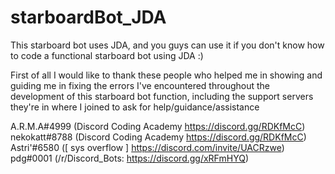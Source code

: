# starboardBot_JDA
This starboard bot uses JDA, and you guys can use it if you don't know how to code a functional starboard bot using JDA :)

First of all I would like to thank these people who helped me in showing and guiding me in fixing the errors I've encountered throughout the development of this starboard bot function, including the support servers they're in where I joined to ask for help/guidance/assistance

A.R.M.A#4999 (Discord Coding Academy https://discord.gg/RDKfMcC)
nekokatt#8788 (Discord Coding Academy https://discord.gg/RDKfMcC)
Astri'#6580 ([ sys overflow ] https://discord.com/invite/UACRzwe)
pdg#0001 (/r/Discord_Bots: https://discord.gg/xRFmHYQ)
